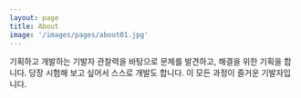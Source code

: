 ```yaml
---
layout: page
title: About
image: '/images/pages/about01.jpg'
---
```


기획하고 개발하는 기발자
관찰력을 바탕으로 문제를 발견하고, 해결을 위한 기획을 합니다. 
당장 시험해 보고 싶어서 스스로 개발도 합니다. 이 모든 과정이 즐거운 기발자입니다.

